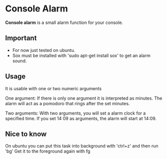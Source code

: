 # Console Alarm
**Console alarm** is a small alarm function for your console.

## Important
* For now just tested on ubuntu.
* Sox must be installed with 'sudo apt-get install sox' to get an alarm sound.

## Usage
It is usable with one or two numeric arguments

One argument:
If there is only one argument it is interpreted as minutes. The alarm will act
as a pomodoro that rings after the set minutes.

Two arguments:
With two arguments, you will set a alarm clock for a specified time.
If you set 14 09 as arguments, the alarm will start at 14:09.

## Nice to know
On ubuntu you can put this task into background with 'ctrl+z' and then run 'bg'
Get it to the foreground again with fg